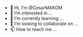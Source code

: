 - 👋 Hi, I’m @CesarMAKOM
- 👀 I’m interested in ...
- 🌱 I’m currently learning ...
- 💞️ I’m looking to collaborate on ...
- 📫 How to reach me ...

<!---
CesarMAKOM/CesarMAKOM is a ✨ special ✨ repository because its `README.md` (this file) appears on your GitHub profile.
You can click the Preview link to take a look at your changes.
--->
